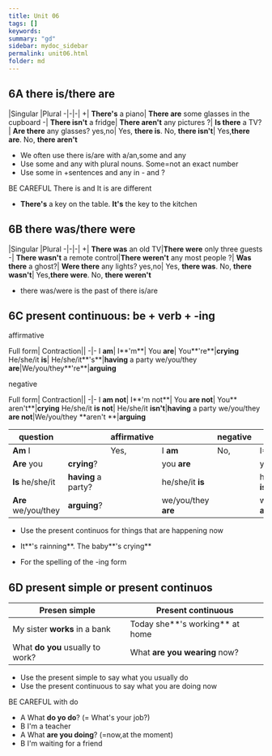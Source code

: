```yaml
---
title: Unit 06
tags: []
keywords:
summary: "gd"
sidebar: mydoc_sidebar
permalink: unit06.html
folder: md
---
```



## 6A there is/there are

|Singular |Plural
-|-|-|
+|		**There's** a piano|		**There are** some glasses in the cupboard
-|		**There isn't** a fridge|	**There aren't** any pictures
?|		**Is there** a TV?|			**Are there** any glasses?
yes,no|	Yes, **there is**. No, **there isn't**|	Yes,**there are**. No, **there aren't**

* We often use there is/are with a/an,some and any
* Use some and any with plural nouns. Some=not an exact number
* Use some in +sentences and any in - and ?

BE CAREFUL
There is and It is are different
- **There's** a key on the table. **It's** the key to the kitchen

## 6B there was/there were

|Singular |Plural
-|-|-|
+|		**There was** an old TV|**There were** only three guests
-|		**There wasn't** a remote control|**There weren't** any most people
?|		**Was there** a ghost?|			**Were there** any lights?
yes,no|	Yes, **there was**. No, **there wasn't**|	Yes,**there were**. No, **there weren't**

* there was/were is the past of there is/are

## 6C present continuous: be + verb + -ing

affirmative

Full form| Contraction||
-|-
I **am**| 			I**'m**|
You **are**|		You**'re**|**crying**
He/she/it **is**|	He/she/it**'s**|**having** a party
we/you/they **are**|We/you/they**'re**|**arguing**


negative

Full form| Contraction||
-|-
I **am not**| 			I**'m not**|
You **are not**|		You** aren't**|**crying**
He/she/it **is not**|	He/she/it **isn't**|**having** a party
we/you/they **are not**|We/you/they **aren't **|**arguing**


question ||affirmative|| negative||
-|-|-|-|-|-|
**Am** I||					Yes,|I **am**  |No,|I**'m not**
**Are** you| **crying**?	||you **are**  ||you **aren't** 
**Is** he/she/it|**having** a party? ||he/she/it **is** ||he/she/it **isn't**
**Are** we/you/they|**arguing**? ||we/you/they **are** ||we/you/they **aren't**

* Use the present continuos for things that are happening now
- It**'s rainning**. The baby**'s crying**
* For the spelling of the -ing form

## 6D present simple or present continuos

Presen simple| Present continuous
-|-
My sister **works** in a bank| Today she**'s working** at home
What **do you** usually to work?| What **are you wearing** now?

* Use the present simple to say what you usually do
* Use the present continuous to say what you are doing now

BE CAREFUL with do
- A What **do yo do**? (= What's your job?) 
- B I'm a teacher
- A What **are you doing**? (=now,at the moment)
- B I'm waiting for a friend
